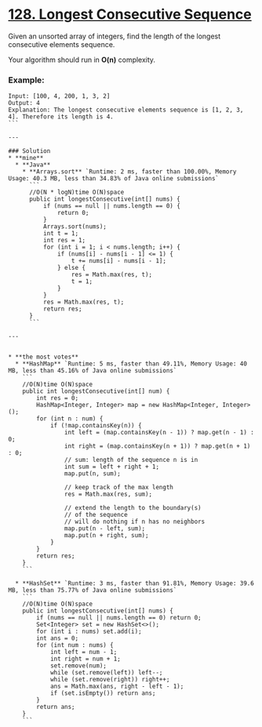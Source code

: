 # [128. Longest Consecutive Sequence](https://leetcode.com/problems/longest-consecutive-sequence/)

Given an unsorted array of integers, find the length of the longest consecutive elements sequence.

Your algorithm should run in **O(n)** complexity.

### Example:
````
Input: [100, 4, 200, 1, 3, 2]
Output: 4
Explanation: The longest consecutive elements sequence is [1, 2, 3, 4]. Therefore its length is 4.
```

---

### Solution
* **mine**
  * **Java**
    * **Arrays.sort** `Runtime: 2 ms, faster than 100.00%, Memory Usage: 40.3 MB, less than 34.83% of Java online submissions`
      ```
      //O(N * logN)time O(N)space
      public int longestConsecutive(int[] nums) {
          if (nums == null || nums.length == 0) {
              return 0;
          }
          Arrays.sort(nums);
          int t = 1;
          int res = 1;
          for (int i = 1; i < nums.length; i++) {
              if (nums[i] - nums[i - 1] <= 1) {
                  t += nums[i] - nums[i - 1];
              } else {
                  res = Math.max(res, t);
                  t = 1;
              }
          }
          res = Math.max(res, t);
          return res;
      }
      ```

---


* **the most votes**
  * **HashMap** `Runtime: 5 ms, faster than 49.11%, Memory Usage: 40 MB, less than 45.16% of Java online submissions`
    ```
    //O(N)time O(N)space
    public int longestConsecutive(int[] num) {
        int res = 0;
        HashMap<Integer, Integer> map = new HashMap<Integer, Integer>();
        for (int n : num) {
            if (!map.containsKey(n)) {
                int left = (map.containsKey(n - 1)) ? map.get(n - 1) : 0;
                int right = (map.containsKey(n + 1)) ? map.get(n + 1) : 0;
                // sum: length of the sequence n is in
                int sum = left + right + 1;
                map.put(n, sum);

                // keep track of the max length 
                res = Math.max(res, sum);

                // extend the length to the boundary(s)
                // of the sequence
                // will do nothing if n has no neighbors
                map.put(n - left, sum);
                map.put(n + right, sum);
            }
        }
        return res;
    }
    ```
    
  * **HashSet** `Runtime: 3 ms, faster than 91.81%, Memory Usage: 39.6 MB, less than 75.77% of Java online submissions`
    ```
    //O(N)time O(N)space
    public int longestConsecutive(int[] nums) {
        if (nums == null || nums.length == 0) return 0;
        Set<Integer> set = new HashSet<>();
        for (int i : nums) set.add(i);
        int ans = 0;
        for (int num : nums) {
            int left = num - 1;
            int right = num + 1;
            set.remove(num);
            while (set.remove(left)) left--;
            while (set.remove(right)) right++;
            ans = Math.max(ans, right - left - 1);
            if (set.isEmpty()) return ans;
        }
        return ans;
    }
    ```
